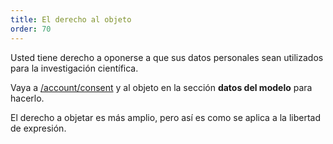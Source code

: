 ```yaml
---
title: El derecho al objeto
order: 70
---
```


Usted tiene derecho a oponerse a que sus datos personales sean utilizados para la investigación científica.

Vaya a [/account/consent](/account/consent/) y al objeto en la sección **datos del modelo** para hacerlo.

<Note>

El derecho a objetar es más amplio, pero así es como se aplica a la libertad de expresión.

</Note>
